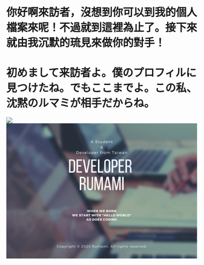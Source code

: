 <p align="center"><h1><b>你好啊來訪者，沒想到你可以到我的個人檔案來呢！不過就到這裡為止了。接下來就由我沉默的琉見來做你的對手！</b></h1></p>
<p align="center"><h1><b>初めまして来訪者よ。僕のプロフィルに見つけたね。でもここまでよ。この私、沈黙のルマミが相手だからね。</b></h1></p>
<img src="https://komarev.com/ghpvc/?username=rumamitw01&color=9cfe6d" align="left">
<img src="./Github_Cover.png" align="center">